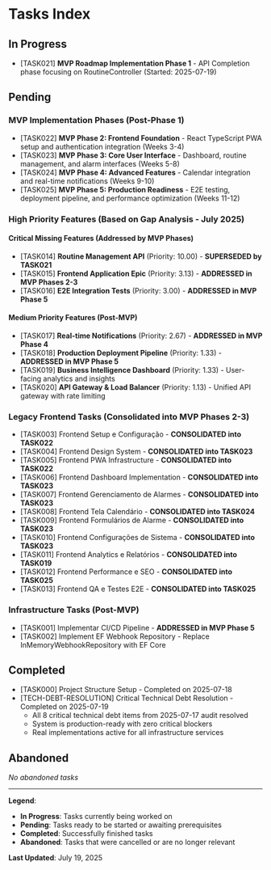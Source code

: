# Tasks Index

## In Progress
- [TASK021] **MVP Roadmap Implementation Phase 1** - API Completion phase focusing on RoutineController (Started: 2025-07-19)

## Pending

### MVP Implementation Phases (Post-Phase 1)
- [TASK022] **MVP Phase 2: Frontend Foundation** - React TypeScript PWA setup and authentication integration (Weeks 3-4)
- [TASK023] **MVP Phase 3: Core User Interface** - Dashboard, routine management, and alarm interfaces (Weeks 5-8) 
- [TASK024] **MVP Phase 4: Advanced Features** - Calendar integration and real-time notifications (Weeks 9-10)
- [TASK025] **MVP Phase 5: Production Readiness** - E2E testing, deployment pipeline, and performance optimization (Weeks 11-12)

### High Priority Features (Based on Gap Analysis - July 2025)

#### Critical Missing Features (Addressed by MVP Phases)
- [TASK014] **Routine Management API** (Priority: 10.00) - **SUPERSEDED by TASK021**
- [TASK015] **Frontend Application Epic** (Priority: 3.13) - **ADDRESSED in MVP Phases 2-3**
- [TASK016] **E2E Integration Tests** (Priority: 3.00) - **ADDRESSED in MVP Phase 5**

#### Medium Priority Features (Post-MVP)
- [TASK017] **Real-time Notifications** (Priority: 2.67) - **ADDRESSED in MVP Phase 4**
- [TASK018] **Production Deployment Pipeline** (Priority: 1.33) - **ADDRESSED in MVP Phase 5**
- [TASK019] **Business Intelligence Dashboard** (Priority: 1.33) - User-facing analytics and insights
- [TASK020] **API Gateway & Load Balancer** (Priority: 1.13) - Unified API gateway with rate limiting

### Legacy Frontend Tasks (Consolidated into MVP Phases 2-3)
- [TASK003] Frontend Setup e Configuração - **CONSOLIDATED into TASK022**
- [TASK004] Frontend Design System - **CONSOLIDATED into TASK023**
- [TASK005] Frontend PWA Infrastructure - **CONSOLIDATED into TASK022**
- [TASK006] Frontend Dashboard Implementation - **CONSOLIDATED into TASK023**
- [TASK007] Frontend Gerenciamento de Alarmes - **CONSOLIDATED into TASK023**
- [TASK008] Frontend Tela Calendário - **CONSOLIDATED into TASK024**
- [TASK009] Frontend Formulários de Alarme - **CONSOLIDATED into TASK023**
- [TASK010] Frontend Configurações de Sistema - **CONSOLIDATED into TASK023**
- [TASK011] Frontend Analytics e Relatórios - **CONSOLIDATED into TASK019**
- [TASK012] Frontend Performance e SEO - **CONSOLIDATED into TASK025**
- [TASK013] Frontend QA e Testes E2E - **CONSOLIDATED into TASK025**

### Infrastructure Tasks (Post-MVP)
- [TASK001] Implementar CI/CD Pipeline - **ADDRESSED in MVP Phase 5**
- [TASK002] Implement EF Webhook Repository - Replace InMemoryWebhookRepository with EF Core

## Completed
- [TASK000] Project Structure Setup - Completed on 2025-07-18
- [TECH-DEBT-RESOLUTION] Critical Technical Debt Resolution - Completed on 2025-07-19
  - All 8 critical technical debt items from 2025-07-17 audit resolved
  - System is production-ready with zero critical blockers
  - Real implementations active for all infrastructure services

## Abandoned
*No abandoned tasks*

---

**Legend**:
- **In Progress**: Tasks currently being worked on
- **Pending**: Tasks ready to be started or awaiting prerequisites
- **Completed**: Successfully finished tasks
- **Abandoned**: Tasks that were cancelled or are no longer relevant

**Last Updated**: July 19, 2025

